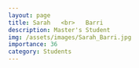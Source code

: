 ```yaml
---
layout: page
title: Sarah   <br>   Barri
description: Master's Student
img: /assets/images/Sarah_Barri.jpg
importance: 36
category: Students
---
```

